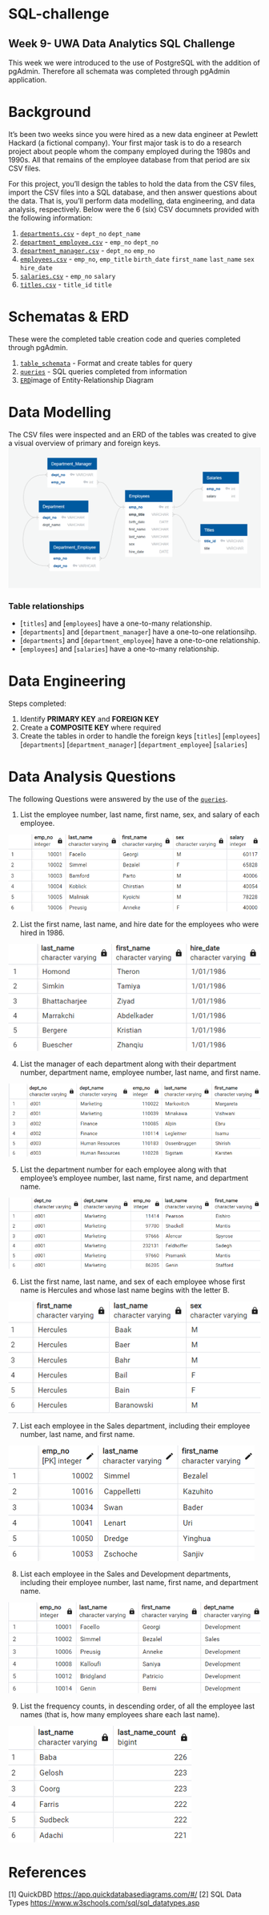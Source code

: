 # SQL-challenge
## Week 9- UWA Data Analytics SQL Challenge 

This week we were introduced to the use of PostgreSQL with the addition of pgAdmin. Therefore all schemata was completed through pgAdmin application.

# Background 
It’s been two weeks since you were hired as a new data engineer at Pewlett Hackard (a fictional company). Your first major task is to do a research project about people whom the company employed during the 1980s and 1990s. All that remains of the employee database from that period are six CSV files.

For this project, you’ll design the tables to hold the data from the CSV files, import the CSV files into a SQL database, and then answer questions about the data. That is, you’ll perform data modelling, data engineering, and data analysis, respectively. Below were the 6 (six) CSV documnets provided with the following information: 

1. [`departments.csv`](https://github.com/jflengkong/SQL-challenge/blob/main/Data/departments.csv) -  `dept_no`  `dept_name`
2. [`department_employee.csv`](https://github.com/jflengkong/SQL-challenge/blob/main/Data/dept_emp.csv) - `emp_no` `dept_no`
4. [`department_manager.csv`](https://github.com/jflengkong/SQL-challenge/blob/main/Data/dept_manager.csv) - `dept_no` `emp_no` 
5. [`employees.csv`](https://github.com/jflengkong/SQL-challenge/blob/main/Data/employees.csv) - `emp_no`, `emp_title` `birth_date` `first_name` `last_name` `sex` `hire_date`
6. [`salaries.csv`](https://github.com/jflengkong/SQL-challenge/blob/main/Data/salaries.csv) - `emp_no` `salary`
7. [`titles.csv`](https://github.com/jflengkong/SQL-challenge/blob/main/Data/titles.csv) - `title_id` `title` 

# Schematas & ERD 
These were the completed table creation code and queries completed through pgAdmin. 
1. [`table_schemata`](https://github.com/jflengkong/SQL-challenge/blob/main/Schematas/table_schemata.sql) - Format and create tables for query 
2. [`queries`](https://github.com/jflengkong/SQL-challenge/blob/main/Schematas/queries.sql) - SQL queries completed from information 
3. [`ERD`](https://github.com/jflengkong/SQL-challenge/blob/main/ERD.png)image of Entity-Relationship Diagram 

# Data Modelling
The CSV files were inspected and an ERD of the tables was created to give a visual overview of primary and foreign keys. 
![ERD](https://github.com/jflengkong/SQL-challenge/blob/main/ERD.png) 

### Table relationships 
- [`titles`] and [`employees`] have a one-to-many relationship. 
- [`departments`] and [`department_manager`] have a one-to-one relationsihp. 
- [`departments`] and [`department_employee`] have a one-to-one relationship.
- [`employees`] and [`salaries`] have a one-to-many relationship.

# Data Engineering 
Steps completed: 
1. Identify **PRIMARY KEY** and **FOREIGN KEY**
2. Create a **COMPOSITE KEY** where required
3. Create the tables in order to handle the foreign keys
  [`titles`] [`employees`] [`departments`] [`department_manager`] [`department_employee`] [`salaries`]

# Data Analysis Questions
The following Questions were answered by the use of the [`queries`](https://github.com/jflengkong/SQL-challenge/blob/main/Schematas/queries.sql). 

1. List the employee number, last name, first name, sex, and salary of each employee.

![one](https://github.com/jflengkong/SQL-challenge/blob/main/Ouput/1.%20Query_one.png)

2. List the first name, last name, and hire date for the employees who were hired in 1986.

![two](https://github.com/jflengkong/SQL-challenge/blob/main/Ouput/2.query_two.png)

4. List the manager of each department along with their department number, department name, employee number, last name, and first name.

![3](https://github.com/jflengkong/SQL-challenge/blob/main/Ouput/3.query_three.png)

5. List the department number for each employee along with that employee’s employee number, last name, first name, and department name.

![4](https://github.com/jflengkong/SQL-challenge/blob/main/Ouput/4.query_four.png)

6. List the first name, last name, and sex of each employee whose first name is Hercules and whose last name begins with the letter B.

![5](https://github.com/jflengkong/SQL-challenge/blob/main/Ouput/5.query_five.png)

7. List each employee in the Sales department, including their employee number, last name, and first name.

![6](https://github.com/jflengkong/SQL-challenge/blob/main/Ouput/6.query_six.png)

8. List each employee in the Sales and Development departments, including their employee number, last name, first name, and department name.

![7](https://github.com/jflengkong/SQL-challenge/blob/main/Ouput/7.query_seven.png)

9. List the frequency counts, in descending order, of all the employee last names (that is, how many employees share each last name).

![8](https://github.com/jflengkong/SQL-challenge/blob/main/Ouput/8.query_eight.png)

# References 
[1] QuickDBD https://app.quickdatabasediagrams.com/#/
[2] SQL Data Types https://www.w3schools.com/sql/sql_datatypes.asp 
